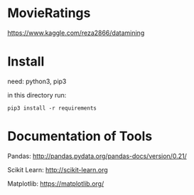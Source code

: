 # MovieRatings
https://www.kaggle.com/reza2866/datamining

# Install

need: python3, pip3

in this directory run:

`pip3 install -r requirements`

# Documentation of Tools

Pandas:
http://pandas.pydata.org/pandas-docs/version/0.21/

Scikit Learn:
http://scikit-learn.org

Matplotlib:
https://matplotlib.org/

